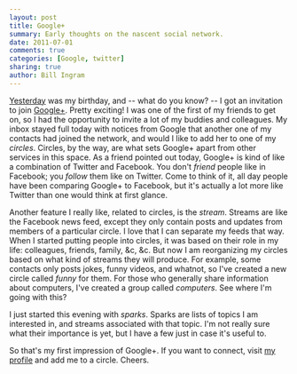 ```yaml
---
layout: post
title: Google+
summary: Early thoughts on the nascent social network. 
date: 2011-07-01
comments: true
categories: [Google, twitter]
sharing: true
author: Bill Ingram
---
```


[Yesterday](http://en.wikipedia.org/wiki/June_29 "Yesterday") was my birthday, and -- what do you know? -- I got an invitation to join [Google+](http://www.google.com/+ "Google+"). Pretty exciting! I was one of the first of my friends to get on, so I had the opportunity to invite a lot of my buddies and colleagues. My inbox stayed full today with notices from Google that another one of my contacts had joined the network, and would I like to add her to one of my _circles_. Circles, by the way, are what sets Google+ apart from other services in this space. As a friend pointed out today, Google+ is kind of like a combination of Twitter and Facebook. You don't _friend_ people like in Facebook; you _follow_ them like on Twitter. Come to think of it, all day people have been comparing Google+ to Facebook, but it's actually a lot more like Twitter than one would think at first glance. 

Another feature I really like, related to circles, is the _stream_. Streams are like the Facebook news feed, except they only contain posts and updates from members of a particular circle. I love that I can separate my feeds that way. When I started putting people into circles, it was based on their role in my life: colleagues, friends, family, &c, &c. But now I am reorganizing my circles based on what kind of streams they will produce. For example, some contacts only posts jokes, funny videos, and whatnot, so I've created a new circle called _funny_ for them. For those who generally share information about computers, I've created a group called _computers_. See where I'm going with this?

I just started this evening with _sparks_. Sparks are lists of topics I am interested in, and streams associated with that topic. I'm not really sure what their importance is yet, but I have a few just in case it's useful to. 

So that's my first impression of Google+. If you want to connect, visit [my profile](https://plus.google.com/112120275257508476932/about "my profile") and add me to a circle. Cheers.
